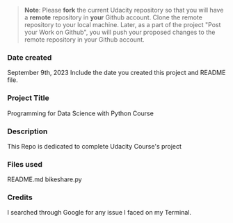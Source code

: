 >**Note**: Please **fork** the current Udacity repository so that you will have a **remote** repository in **your** Github account. Clone the remote repository to your local machine. Later, as a part of the project "Post your Work on Github", you will push your proposed changes to the remote repository in your Github account.

### Date created
September 9th, 2023
Include the date you created this project and README file.

### Project Title
Programming for Data Science with Python Course

### Description
This Repo is dedicated to complete Udacity Course's project

### Files used
README.md
bikeshare.py

### Credits
I searched through Google for any issue I faced on my Terminal.

